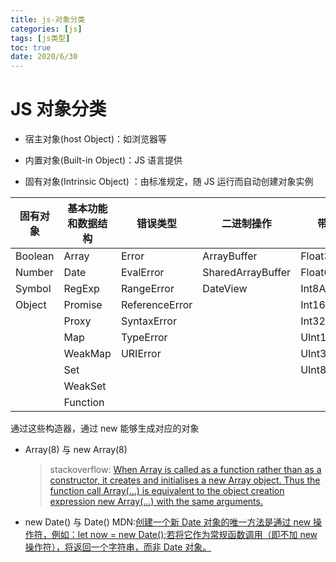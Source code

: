 ```yaml
---
title: js-对象分类
categories: [js]
tags: [js类型]
toc: true
date: 2020/6/30
---
```


# JS 对象分类

- 宿主对象(host Object)：如浏览器等

- 内置对象(Built-in Object)：JS 语言提供

- 固有对象(Intrinsic Object) ：由标准规定，随 JS 运行而自动创建对象实例

| 固有对象 | 基本功能和数据结构 | 错误类型       | 二进制操作        | 带类型的数组      |
| -------- | ------------------ | -------------- | ----------------- | ----------------- |
| Boolean  | Array              | Error          | ArrayBuffer       | Float32Array      |
| Number   | Date               | EvalError      | SharedArrayBuffer | Float64Array      |
| Symbol   | RegExp             | RangeError     | DateView          | Int8Array         |
| Object   | Promise            | ReferenceError |                   | Int16Array        |
|          | Proxy              | SyntaxError    |                   | Int32Array        |
|          | Map                | TypeError      |                   | UInt18Array       |
|          | WeakMap            | URIError       |                   | UInt32Array       |
|          | Set                |                |                   | UInt8ClampedArray |
|          | WeakSet            |                |                   |                   |
|          | Function           |                |                   |                   |

通过这些构造器，通过 new 能够生成对应的对象

- Array(8) 与 new Array(8)
  > stackoverflow: [When Array is called as a function rather than as a constructor, it creates and initialises a new Array object. Thus the function call Array(…) is equivalent to the object creation expression new Array(…) with the same arguments.](https://stackoverflow.com/questions/8205691/array-vs-new-array)
- new Date() 与 Date()
  MDN:[创建一个新 Date 对象的唯一方法是通过 new 操作符，例如：let now = new Date();若将它作为常规函数调用（即不加 new 操作符），将返回一个字符串，而非 Date 对象。 ](https://developer.mozilla.org/zh-CN/docs/Web/JavaScript/Reference/Global_Objects/Date)
